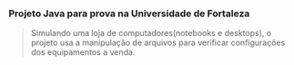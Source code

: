 ### Projeto Java para prova na Universidade de Fortaleza

> Simulando uma loja de computadores(notebooks e desktops), o projeto usa a manipulação de arquivos para verificar configurações dos equipamentos a venda. 




